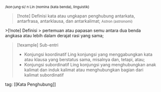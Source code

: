 <small>/kon·jung·si/ n Lin (nomina (kata benda), linguistik)
</small>
>[!note] Definisi
> kata atau ungkapan penghubung antarkata, antarfrasa, antarklausa, dan antarkalimat;
<small>Astron (astronomi)
</small>
>[!note] Definisi
> pertemuan atau papasan semu antara dua benda angkasa atau lebih dalam derajat rasi yang sama;

>[!example] Sub-entri
>- Konjungsi koordinatif 
>  Ling 
>  konjungsi yang menggabungkan kata atau klausa yang berstatus sama, misalnya dan, tetapi, atau;
>- Konjungsi subordinatif 
>  Ling 
>  konjungsi yang menghubungkan anak kalimat dan induk kalimat atau menghubungkan bagian dari kalimat subordinatif

tag: [[Kata Penghubung]]